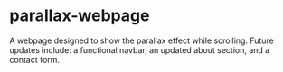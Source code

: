# parallax-webpage
A webpage designed to show the parallax effect while scrolling.
Future updates include: a functional navbar, an updated about section, and a contact form.
